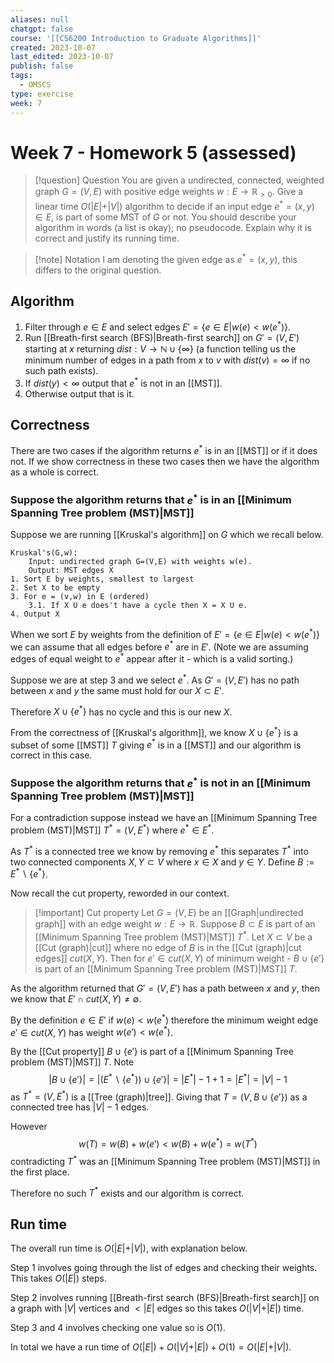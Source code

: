 ```yaml
---
aliases: null
chatgpt: false
course: '[[CS6200 Introduction to Graduate Algorithms]]'
created: 2023-10-07
last_edited: 2023-10-07
publish: false
tags:
  - OMSCS
type: exercise
week: 7
---
```

# Week 7 - Homework 5 (assessed)

>[!question] Question
>You are given a undirected, connected, weighted graph $G = (V,E)$ with positive edge weights $w: E \rightarrow \mathbb{R}_{>0}$. Give a linear time $O(
>\vert E \vert +\vert V \vert)$ algorithm to decide if an input edge $e^{\ast} = (x, y) \in E$, is part of some MST of $G$ or not. You should describe your algorithm in words (a list is okay); no pseudocode. Explain why it is correct and justify its running time.

>[!note] Notation
>I am denoting the given edge as $e^{\ast} = (x,y)$, this differs to the original question.

## Algorithm

1. Filter through $e \in E$ and select edges $E' = \{e \in E \vert w(e) < w(e^{\ast})\}$.
2. Run [[Breath-first search (BFS)|Breath-first search]] on $G' = (V,E')$ starting at $x$ returning $dist: V \rightarrow \mathbb{N} \cup \{\infty\}$ (a function telling us the minimum number of edges in a path from $x$ to $v$ with $dist(v) = \infty$ if no such path exists).
3. If $dist(y) < \infty$ output that $e^{\ast}$ is not in an [[MST]].
4. Otherwise output that is it.

## Correctness

There are two cases if the algorithm returns $e^{\ast}$ is in an [[MST]] or if it does not. If we show correctness in these two cases then we have the algorithm as a whole is correct.

### Suppose the algorithm returns that $e^{\ast}$ is in an [[Minimum Spanning Tree problem (MST)|MST]]

Suppose we are running [[Kruskal's algorithm]] on $G$ which we recall below.

```pseudocode
Kruskal's(G,w):
	Input: undirected graph G=(V,E) with weights w(e).
	Output: MST edges X
1. Sort E by weights, smallest to largest
2. Set X to be empty
3. For e = (v,w) in E (ordered)
	3.1. If X U e does't have a cycle then X = X U e.
4. Output X
```

When we sort $E$ by weights from the definition of $E' = \{e \in E \vert w(e) < w(e^{\ast})\}$ we can assume that all edges before $e^{\ast}$ are in $E'$. (Note we are assuming edges of equal weight to $e^{\ast}$ appear after it - which is a valid sorting.)

Suppose we are at step 3 and we select $e^{\ast}$. As $G' = (V, E')$ has no path between $x$ and $y$ the same must hold for our $X \subset E'$.

Therefore $X \cup \{e^{\ast}\}$ has no cycle and this is our new $X$.

From the correctness of [[Kruskal's algorithm]], we know $X \cup \{e^{\ast}\}$ is a subset of some [[MST]] $T$ giving $e^{\ast}$ is in a [[MST]] and our algorithm is correct in this case.

### Suppose the algorithm returns that $e^{\ast}$ is not in an [[Minimum Spanning Tree problem (MST)|MST]]

For a contradiction suppose instead we have an [[Minimum Spanning Tree problem (MST)|MST]] $T^{\ast} = (V, E^{\ast})$ where $e^{\ast} \in E^{\ast}$.

As $T^{\ast}$ is a connected tree we know by removing $e^{\ast}$ this separates $T^{\ast}$ into two connected components $X,Y \subset V$ where $x \in X$ and $y \in Y$. Define $B := E^{\ast} \backslash \{e^{\ast}\}$.

Now recall the cut property, reworded in our context.

>[!important] Cut property
>Let $G = (V,E)$ be an [[Graph|undirected graph]] with an edge weight $w: E \rightarrow \mathbb{R}$. Suppose $B \subset E$ is part of an [[Minimum Spanning Tree problem (MST)|MST]] $T^{\ast}$. Let $X \subset V$ be a [[Cut (graph)|cut]] where no edge of $B$ is in the [[Cut (graph)|cut edges]] $cut(X, Y)$. Then for $e' \in cut(X, Y)$ of minimum weight - $B \cup \{e'\}$ is part of an [[Minimum Spanning Tree problem (MST)|MST]] $T$.

As the algorithm returned that $G' = (V, E')$ has a path between $x$ and $y$, then we know that $E' \cap cut(X,Y) \not = \emptyset$.

By the definition $e \in E'$ if $w(e) < w(e^{\ast})$ therefore the minimum weight edge $e' \in cut(X,Y)$ has weight $w(e') < w(e^{\ast})$.

By the [[Cut property]] $B \cup \{e'\}$ is part of a [[Minimum Spanning Tree problem (MST)|MST]] $T$. Note
$$\vert B \cup \{e'\}\vert = \vert ( E^{\ast} \backslash \{e^{\ast}\} ) \cup \{e'\} \vert = \vert E^{\ast} \vert - 1 + 1 = \vert E^{\ast} \vert = \vert V \vert - 1$$
as $T^{\ast} = (V,E^{\ast})$ is a [[Tree (graph)|tree]]. Giving that $T = (V, B \cup \{e'\})$ as a connected tree has $\vert V \vert - 1$ edges.

However
$$w(T) = w(B) + w(e') < w(B) + w(e^{\ast}) = w(T^{\ast})$$
contradicting $T^{\ast}$ was an [[Minimum Spanning Tree problem (MST)|MST]] in the first place.

Therefore no such $T^{\ast}$ exists and our algorithm is correct.

## Run time

The overall run time is $O(\vert E \vert + \vert V \vert)$, with explanation below.

Step 1 involves going through the list of edges and checking their weights. This takes $O(\vert E \vert)$ steps.

Step 2 involves running [[Breath-first search (BFS)|Breath-first search]] on a graph with $\vert V \vert$ vertices and $< \vert E \vert$ edges so this takes $O(\vert V \vert + \vert E \vert)$ time.

Step 3 and 4 involves checking one value so is $O(1)$.

In total we have a run time of $O(\vert E \vert) + O(\vert V \vert + \vert E \vert) + O(1) = O(\vert E \vert + \vert V \vert)$.
